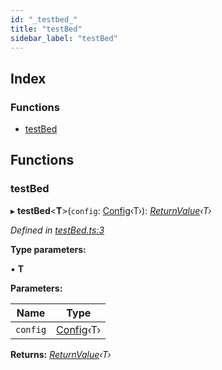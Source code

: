 ```yaml
---
id: "_testbed_"
title: "testBed"
sidebar_label: "testBed"
---
```


## Index

### Functions

* [testBed](_testbed_.md#testbed)

## Functions

###  testBed

▸ **testBed**<**T**>(`config`: [Config](../interfaces/_createapp_.config.md)‹T›): *[ReturnValue](../interfaces/_createapp_.returnvalue.md)‹T›*

*Defined in [testBed.ts:3](https://github.com/unadlib/reactant/blob/8c9cd62/packages/reactant/src/testBed.ts#L3)*

**Type parameters:**

▪ **T**

**Parameters:**

Name | Type |
------ | ------ |
`config` | [Config](../interfaces/_createapp_.config.md)‹T› |

**Returns:** *[ReturnValue](../interfaces/_createapp_.returnvalue.md)‹T›*
